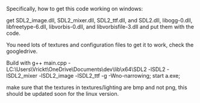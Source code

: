 Specifically, how to get this code working on windows:

get SDL2_image.dll, SDL2_mixer.dll, SDL2_ttf.dll, and SDL2.dll, libogg-0.dll, libfreetype-6.dll, libvorbis-0.dll, and libvorbisfile-3.dll and put them with the code.

You need lots of textures and configuration files to get it to work, check the googledrive.

Build with g++ main.cpp -LC:\Users\Vrickt\OneDrive\Documents\dev\lib\x64\SDL2  -lSDL2 -lSDL2_mixer -lSDL2_image -lSDL2_ttf -g -Wno-narrowing; start a.exe;

make sure that the textures in textures/lighting are bmp and not png, this should be updated soon for the linux version.

